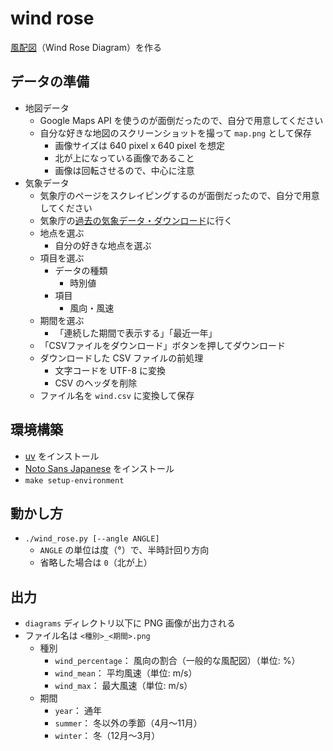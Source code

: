 # wind rose

[風配図](https://ja.wikipedia.org/wiki/%E9%A2%A8%E9%85%8D%E5%9B%B3)（Wind Rose Diagram）を作る

## データの準備

* 地図データ
    * Google Maps API を使うのが面倒だったので、自分で用意してください
    * 自分な好きな地図のスクリーンショットを撮って `map.png` として保存
        * 画像サイズは 640 pixel x 640 pixel を想定
        * 北が上になっている画像であること
        * 画像は回転させるので、中心に注意
* 気象データ
    * 気象庁のページをスクレイピングするのが面倒だったので、自分で用意してください
    * 気象庁の[過去の気象データ・ダウンロード](https://www.data.jma.go.jp/risk/obsdl/)に行く
    * 地点を選ぶ
        * 自分の好きな地点を選ぶ
    * 項目を選ぶ
        * データの種類
            * 時別値
        * 項目
            * 風向・風速
    * 期間を選ぶ
        * 「連続した期間で表示する」「最近一年」
    * 「CSVファイルをダウンロード」ボタンを押してダウンロード
    * ダウンロードした CSV ファイルの前処理
        * 文字コードを UTF-8 に変換
        * CSV のヘッダを削除
    * ファイル名を `wind.csv` に変換して保存

## 環境構築

* [uv](https://docs.astral.sh/uv/) をインストール
* [Noto Sans Japanese](https://fonts.google.com/noto/specimen/Noto+Sans+JP) をインストール
* `make setup-environment`

## 動かし方

* `./wind_rose.py [--angle ANGLE]`
    * `ANGLE` の単位は度（°）で、半時計回り方向
    * 省略した場合は `0`（北が上）

## 出力

* `diagrams` ディレクトリ以下に PNG 画像が出力される
* ファイル名は `<種別>_<期間>.png`
    * 種別
        * `wind_percentage`： 風向の割合（一般的な風配図）（単位: %）
        * `wind_mean`： 平均風速（単位: m/s）
        * `wind_max`： 最大風速（単位: m/s）
    * 期間
        * `year`： 通年
        * `summer`： 冬以外の季節（4月〜11月）
        * `winter`： 冬（12月〜3月）
